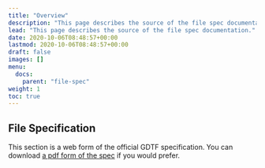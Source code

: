 ```yaml
---
title: "Overview"
description: "This page describes the source of the file spec documentation."
lead: "This page describes the source of the file spec documentation."
date: 2020-10-06T08:48:57+00:00
lastmod: 2020-10-06T08:48:57+00:00
draft: false
images: []
menu:
  docs:
    parent: "file-spec"
weight: 1
toc: true
---
```


## File Specification

This section is a web form of the official GDTF specification. You can download [a pdf form of the spec](https://www.beuth.de/de/technische-regel/din-spec-15800/324748671) if you would prefer.
